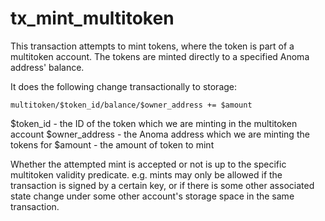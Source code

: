 # tx_mint_multitoken

This transaction attempts to mint tokens, where the token is part of a multitoken account. The tokens are minted directly to a specified Anoma address' balance.

It does the following change transactionally to storage:

```
multitoken/$token_id/balance/$owner_address += $amount
```

$token_id - the ID of the token which we are minting in the multitoken account
$owner_address - the Anoma address which we are minting the tokens for
$amount - the amount of token to mint

Whether the attempted mint is accepted or not is up to the specific multitoken validity predicate. e.g. mints may only be allowed if the transaction is signed by a certain key, or if there is some other associated state change under some other account's storage space in the same transaction.
